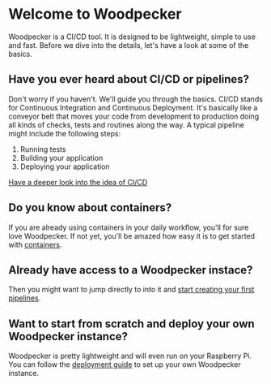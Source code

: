 # Welcome to Woodpecker

Woodpecker is a CI/CD tool. It is designed to be lightweight, simple to use and fast. Before we dive into the details, let's have a look at some of the basics.

## Have you ever heard about CI/CD or pipelines?

Don't worry if you haven't. We'll guide you through the basics. CI/CD stands for Continuous Integration and Continuous Deployment. It's basically like a conveyor belt that moves your code from development to production doing all kinds of
checks, tests and routines along the way. A typical pipeline might include the following steps:

1. Running tests
2. Building your application
3. Deploying your application

[Have a deeper look into the idea of CI/CD](https://www.redhat.com/en/topics/devops/what-is-ci-cd)

## Do you know about containers?

If you are already using containers in your daily workflow, you'll for sure love Woodpecker. If not yet, you'll be amazed how easy it is to get started with [containers](https://opencontainers.org/).

## Already have access to a Woodpecker instace?

Then you might want to jump directly to into it and [start creating your first pipelines](../20-usage/10-intro.md).

## Want to start from scratch and deploy your own Woodpecker instance?

Woodpecker is pretty lightweight and will even run on your Raspberry Pi. You can follow the [deployment guide](../30-administration/00-deployment/00-overview.md) to set up your own Woodpecker instance.
